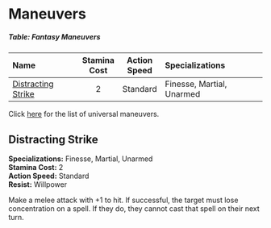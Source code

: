 # Maneuvers

##### Table: Fantasy Maneuvers
| Name | Stamina<br/>Cost | Action<br/>Speed | Specializations |
|:-|:-:|:-:|:-|
| [Distracting Strike](#distracting-strike) | 2 | Standard | Finesse, Martial, Unarmed |

Click [here](/Basic/Maneuvers.md) for the list of universal maneuvers.

## Distracting Strike

**Specializations:** Finesse, Martial, Unarmed  
**Stamina Cost:** 2  
**Action Speed:** Standard  
**Resist:** Willpower

Make a melee attack with +1 to hit. If successful, the target must lose concentration on a spell. If they do, they cannot cast that spell on their next turn.
